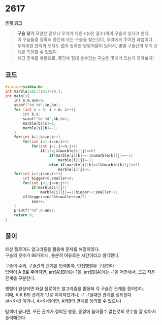 # 2617

[문제 링크](https://www.acmicpc.net/problem/2617)

> __구슬 찾기__
> 모양은 같으나 무게가 다른 n(n은 홀수)개의 구슬이 있다고 한다.  
> 이 구슬들중 정확히 중간에 오는 구슬을 찾는것이, 우리에게 주어진 과업이다.  
> 우리에겐 한치의 오차도 없이 정확한 양팔저울이 있어서, 몇몇 구슬간의 무게 관계를 측정할 수 있었다.  
> 해당 관계를 바탕으로, 중앙에 절대 올수없는 구슬은 몇개가 있는지 찾아보자!  

## 코드

```c
#include<stdio.h>
int marble[101][101]={0,};
int main(){
    int n,m,ans=0;
    scanf("%d %d",&n,&m);
    for (int i = 0; i < m; i++){
        int b,s;
        scanf("%d %d",&b,&s);
        marble[b][s]=1;
        marble[s][b]=-1;
    }
    for(int k=1;k<=n;k++)
        for(int i=1;i<=n;i++)
            for(int j=1;j<=n;j++)
                if(i!=j&&marble[i][j]==0)
                    if(marble[i][k]==-1&&marble[k][j]==-1)
                        marble[i][j]=-1;
                    else if(marble[i][k]==1&&marble[k][j]==1)
                        marble[i][j]=1;
    for(int i=1;i<=n;i++){
        int bigger=0,smaller=0;
        for(int j=1;j<=n;j++)
            if(marble[i][j])
                marble[i][j]==1?bigger++:smaller++;
        if(bigger<=n/2&&smaller<=n/2)
            ans++;
    }
    printf("%d",n-ans);
    return 0;
}
```

## 풀이

와샬 플로이드 알고리즘을 활용해 문제를 해결하였다.  
구슬의 갯수가 99개이니, 충분히 여유로운 시간이라고 생각했다.

구슬의 수와, 구슬간의 관계를 입력받아, 인접행렬을 구성한다.  
입력이 A B로 주어지면, arr\[A][B]에는 1을, arr\[B][A]에는 -1을 저장해서, 크고 작은 관계를 구분한다.  

행렬이 완성되면 와샬 플로이드 알고리즘을 활용해 각 구슬간 관계를 정의한다.  
이때, A K B의 관계가 1,1로 이어져있거나, -1 -1일때만 관계를 정의한다  
(A\<K\<B 이거나, A\>K\>B이면, A와B의 관계를 정의할 수 있으니)  

탐색이 끝나면, 모든 관계가 정의된 행중, 중앙에 들어올수 없는것의 갯수를 잘 찾아서 출력해준다.  
